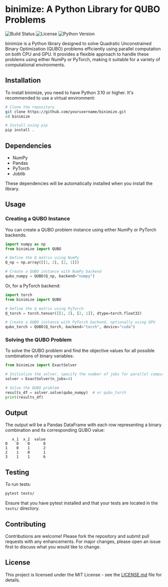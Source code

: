 # binimize: A Python Library for QUBO Problems

![Build Status](https://github.com/mkareshk/binimize/actions/workflows/python-tests.yml/badge.svg)
![License](https://img.shields.io/badge/license-MIT-green)
![Python Version](https://img.shields.io/badge/python-3.10-blue.svg)

binimize is a Python library designed to solve Quadratic Unconstrained Binary Optimization (QUBO) problems efficiently using parallel computation on both CPU and GPU. It provides a flexible approach to handle these problems using either NumPy or PyTorch, making it suitable for a variety of computational environments.

## Installation

To install binimize, you need to have Python 3.10 or higher. It's recommended to use a virtual environment:

```bash
# Clone the repository
git clone https://github.com/yourusername/binimize.git
cd binimize

# Install using pip
pip install .
```

## Dependencies

- NumPy
- Pandas
- PyTorch
- Joblib

These dependencies will be automatically installed when you install the library.

## Usage

### Creating a QUBO Instance

You can create a QUBO problem instance using either NumPy or PyTorch backends.

```python
import numpy as np
from binimize import QUBO

# Define the Q matrix using NumPy
Q_np = np.array([[1, 2], [2, 1]])

# Create a QUBO instance with NumPy backend
qubo_numpy = QUBO(Q_np, backend="numpy")
```

Or, for a PyTorch backend:

```python
import torch
from binimize import QUBO

# Define the Q matrix using PyTorch
Q_torch = torch.tensor([[1, 2], [2, 1]], dtype=torch.float32)

# Create a QUBO instance with PyTorch backend, optionally using GPU
qubo_torch = QUBO(Q_torch, backend="torch", device="cuda")
```

### Solving the QUBO Problem

To solve the QUBO problem and find the objective values for all possible combinations of binary variables:

```python
from binimize import ExactSolver

# Initialize the solver, specify the number of jobs for parallel computation
solver = ExactSolver(n_jobs=4)

# Solve the QUBO problem
results_df = solver.solve(qubo_numpy)  # or qubo_torch
print(results_df)
```

## Output

The output will be a Pandas DataFrame with each row representing a binary combination and its corresponding QUBO value:

```
   x_1  x_2  value
0    0    0      0
1    0    1      2
2    1    0      1
3    1    1      6
```

## Testing

To run tests:

```bash
pytest tests/
```

Ensure that you have pytest installed and that your tests are located in the `tests/` directory.

## Contributing

Contributions are welcome! Please fork the repository and submit pull requests with any enhancements. For major changes, please open an issue first to discuss what you would like to change.

## License

This project is licensed under the MIT License - see the [LICENSE.md](LICENSE) file for details.
